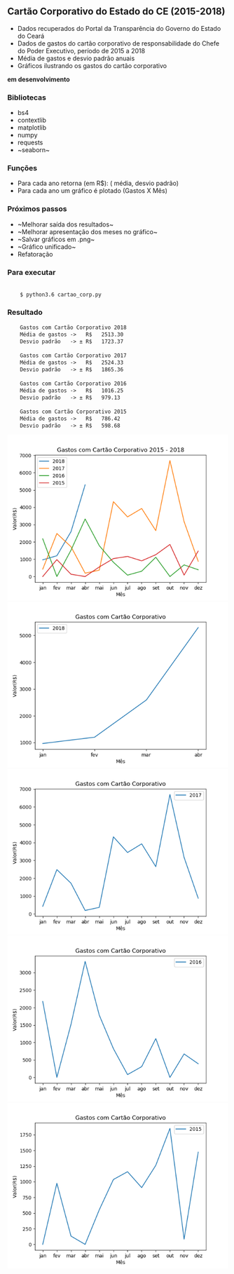 ## Cartão Corporativo do Estado do CE (2015-2018)

* Dados recuperados do Portal da Transparência do Governo do Estado do Ceará
* Dados de gastos do cartão corporativo de responsabilidade do Chefe do Poder Executivo, período de 2015 a 2018
* Média de gastos e desvio padrão anuais
* Gráficos ilustrando os gastos do cartão corporativo

**em desenvolvimento**

### Bibliotecas

* bs4
* contextlib
* matplotlib
* numpy
* requests
* ~seaborn~

### Funções

* Para cada ano retorna (em R$): ( média, desvio padrão)
* Para cada ano um gráfico é plotado (Gastos X Mês)

### Próximos passos

* ~Melhorar saída dos resultados~
* ~Melhorar apresentação dos meses no gráfico~
* ~Salvar gráficos em .png~
* ~Gráfico unificado~
* Refatoração

### Para executar

```

    $ python3.6 cartao_corp.py

```

### Resultado

```
	Gastos com Cartão Corporativo 2018
	Média de gastos ->   R$   2513.30
	Desvio padrão   -> ± R$   1723.37

	Gastos com Cartão Corporativo 2017
	Média de gastos ->   R$   2524.33
	Desvio padrão   -> ± R$   1865.36

	Gastos com Cartão Corporativo 2016
	Média de gastos ->   R$   1016.25
	Desvio padrão   -> ± R$   979.13

	Gastos com Cartão Corporativo 2015
	Média de gastos ->   R$   786.42
	Desvio padrão   -> ± R$   598.68

```
![Gastos 2015-2018](images/mulplot.png)
![Gastos 2018](images/sinplot-2018.png)
![Gastos 2017](images/sinplot-2017.png)
![Gastos 2016](images/sinplot-2016.png)
![Gastos 2015](images/sinplot-2015.png)
